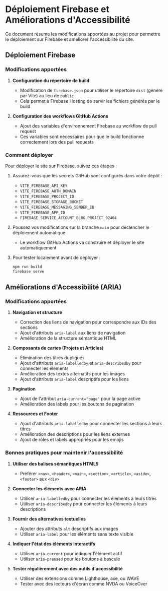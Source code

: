 # Déploiement Firebase et Améliorations d'Accessibilité

Ce document résume les modifications apportées au projet pour permettre le déploiement sur Firebase et améliorer l'accessibilité du site.

## Déploiement Firebase

### Modifications apportées

1. **Configuration du répertoire de build**
   - Modification de `firebase.json` pour utiliser le répertoire `dist` (généré par Vite) au lieu de `public`
   - Cela permet à Firebase Hosting de servir les fichiers générés par le build

2. **Configuration des workflows GitHub Actions**
   - Ajout des variables d'environnement Firebase au workflow de pull request
   - Ces variables sont nécessaires pour que le build fonctionne correctement lors des pull requests

### Comment déployer

Pour déployer le site sur Firebase, suivez ces étapes :

1. Assurez-vous que les secrets GitHub sont configurés dans votre dépôt :
   - `VITE_FIREBASE_API_KEY`
   - `VITE_FIREBASE_AUTH_DOMAIN`
   - `VITE_FIREBASE_PROJECT_ID`
   - `VITE_FIREBASE_STORAGE_BUCKET`
   - `VITE_FIREBASE_MESSAGING_SENDER_ID`
   - `VITE_FIREBASE_APP_ID`
   - `FIREBASE_SERVICE_ACCOUNT_BLOG_PROJECT_92404`

2. Poussez vos modifications sur la branche `main` pour déclencher le déploiement automatique
   - Le workflow GitHub Actions va construire et déployer le site automatiquement

3. Pour tester localement avant de déployer :
   ```bash
   npm run build
   firebase serve
   ```

## Améliorations d'Accessibilité (ARIA)

### Modifications apportées

1. **Navigation et structure**
   - Correction des liens de navigation pour correspondre aux IDs des sections
   - Ajout d'attributs `aria-label` aux liens de navigation
   - Amélioration de la structure sémantique HTML

2. **Composants de cartes (Projets et Articles)**
   - Élimination des titres dupliqués
   - Ajout d'attributs `aria-labelledby` et `aria-describedby` pour connecter les éléments
   - Amélioration des textes alternatifs pour les images
   - Ajout d'attributs `aria-label` descriptifs pour les liens

3. **Pagination**
   - Ajout de l'attribut `aria-current="page"` pour la page active
   - Amélioration des labels pour les boutons de pagination

4. **Ressources et Footer**
   - Ajout d'attributs `aria-labelledby` pour connecter les sections à leurs titres
   - Amélioration des descriptions pour les liens externes
   - Ajout de rôles et labels appropriés pour les emojis

### Bonnes pratiques pour maintenir l'accessibilité

1. **Utiliser des balises sémantiques HTML5**
   - Préférer `<nav>`, `<header>`, `<main>`, `<section>`, `<article>`, `<aside>`, `<footer>` aux `<div>`

2. **Connecter les éléments avec ARIA**
   - Utiliser `aria-labelledby` pour connecter les éléments à leurs titres
   - Utiliser `aria-describedby` pour connecter les éléments à leurs descriptions

3. **Fournir des alternatives textuelles**
   - Ajouter des attributs `alt` descriptifs aux images
   - Utiliser `aria-label` pour les éléments sans texte visible

4. **Indiquer l'état des éléments interactifs**
   - Utiliser `aria-current` pour indiquer l'élément actif
   - Utiliser `aria-pressed` pour les boutons à bascule

5. **Tester régulièrement avec des outils d'accessibilité**
   - Utiliser des extensions comme Lighthouse, axe, ou WAVE
   - Tester avec des lecteurs d'écran comme NVDA ou VoiceOver